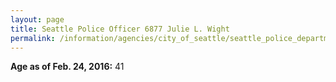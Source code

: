 ```yaml
---
layout: page
title: Seattle Police Officer 6877 Julie L. Wight
permalink: /information/agencies/city_of_seattle/seattle_police_department/copbook/6877/
---
```


**Age as of Feb. 24, 2016:** 41

